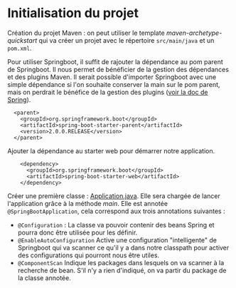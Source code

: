 # Initialisation du projet

Création du projet Maven : on peut utiliser le template *maven-archetype-quickstart* qui va créer un projet avec le répertoire `src/main/java` et un `pom.xml`. 

Pour utiliser Springboot, il suffit de rajouter la dépendance au pom parent de Springboot. Il nous permet de bénéficier de la gestion des dépendances et des plugins Maven. Il serait 
possible d'importer Springboot avec une simple dépendance si l'on souhaite conserver la main sur le pom parent, mais on perdrait le bénéfice de la gestion des plugins ([voir la doc de 
Spring](https://docs.spring.io/spring-boot/docs/current/reference/html/using-boot-build-systems.html#using-boot-maven-without-a-parent)).
```
  <parent>
    <groupId>org.springframework.boot</groupId>
    <artifactId>spring-boot-starter-parent</artifactId>
    <version>2.0.0.RELEASE</version>
  </parent>
```
Ajouter la dépendance au starter web pour démarrer notre application.
```
    <dependency>
      <groupId>org.springframework.boot</groupId>
      <artifactId>spring-boot-starter-web</artifactId>
    </dependency>
```

Créer une première classe : [Application.java](../master/src/main/java/fr/deroffal/Application.java). Elle sera chargée de lancer l'application grâce à la méthode *main*. Elle est annotée `@SpringBootApplication`, cela correspond aux trois annotations suivantes :
 * `@Configuration` : La classe va pouvoir contenir des beans Spring et pourra donc être utilisée pour les définir.
 * `@EnableAutoConfiguration` Active une configuration "intelligente" de Springboot qui va scanner ce qu'il y a dans notre classpath pour activer des configurations qui pourront nous être utiles.
 * `@ComponentScan` Indique les packages dans lesquels on va scanner à la recherche de bean. S'il n'y a rien d'indiqué, on va partir du package de la classe annotée.
